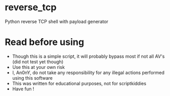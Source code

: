 # reverse_tcp
Python reverse TCP shell with payload generator

# Read before using
- Though this is a simple script, it will probably bypass most if not all AV's (did not test yet though)
- Use this at your own risk
- I, An0nY, do not take any responsibility for any illegal actions performed using this software
- This was written for educational purposes, not for scriptkiddies
- Have fun !
